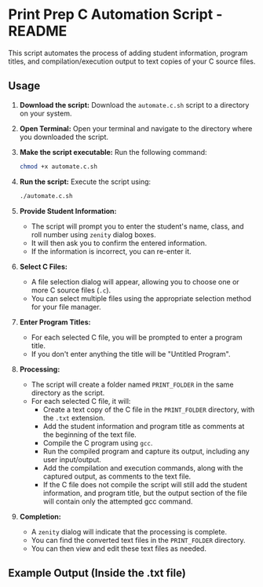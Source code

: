 # Print Prep C Automation Script - README

This script automates the process of adding student information, program titles, and compilation/execution output to text copies of your C source files.

## Usage

1.  **Download the script:** Download the `automate.c.sh` script to a directory on your system.
2.  **Open Terminal:** Open your terminal and navigate to the directory where you downloaded the script.
3.  **Make the script executable:** Run the following command:

    ```bash
    chmod +x automate.c.sh
    ```

4.  **Run the script:** Execute the script using:

    ```bash
    ./automate.c.sh
    ```

5.  **Provide Student Information:**
    * The script will prompt you to enter the student's name, class, and roll number using `zenity` dialog boxes.
    * It will then ask you to confirm the entered information.
    * If the information is incorrect, you can re-enter it.
6.  **Select C Files:**
    * A file selection dialog will appear, allowing you to choose one or more C source files (`.c`).
    * You can select multiple files using the appropriate selection method for your file manager.
7.  **Enter Program Titles:**
    * For each selected C file, you will be prompted to enter a program title.
    * If you don't enter anything the title will be "Untitled Program".
8.  **Processing:**
    * The script will create a folder named `PRINT_FOLDER` in the same directory as the script.
    * For each selected C file, it will:
        * Create a text copy of the C file in the `PRINT_FOLDER` directory, with the `.txt` extension.
        * Add the student information and program title as comments at the beginning of the text file.
        * Compile the C program using `gcc`.
        * Run the compiled program and capture its output, including any user input/output.
        * Add the compilation and execution commands, along with the captured output, as comments to the text file.
        * If the C file does not compile the script will still add the student information, and program title, but the output section of the file will contain only the attempted gcc command.
9.  **Completion:**
    * A `zenity` dialog will indicate that the processing is complete.
    * You can find the converted text files in the `PRINT_FOLDER` directory.
    * You can then view and edit these text files as needed.

## Example Output (Inside the .txt file)

